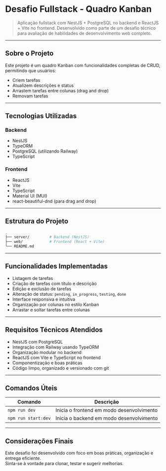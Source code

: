# Desafio Fullstack - Quadro Kanban

> Aplicação fullstack com NestJS + PostgreSQL no backend e ReactJS + Vite no frontend. Desenvolvido como parte de um desafio técnico para avaliação de habilidades de desenvolvimento web completo.

---

## Sobre o Projeto

Este projeto é um quadro Kanban com funcionalidades completas de CRUD, permitindo que usuários:

- Criem tarefas  
- Atualizem descrições e status  
- Arrastem tarefas entre colunas (drag and drop)  
- Removam tarefas  

---

## Tecnologias Utilizadas

### Backend

- NestJS  
- TypeORM  
- PostgreSQL (utilizando Railway)  
- TypeScript  

### Frontend

- ReactJS  
- Vite  
- TypeScript  
- Material UI (MUI)  
- react-beautiful-dnd (para drag and drop)  

---

## Estrutura do Projeto

```bash
.
├── server/         # Backend (NestJS)
├── web/            # Frontend (React + Vite)
└── README.md
```

---

## Funcionalidades Implementadas

- Listagem de tarefas  
- Criação de tarefas com título e descrição  
- Edição e exclusão de tarefas  
- Alteração de status: `pending`, `in_progress`, `testing`, `done`  
- Interface responsiva e intuitiva  
- Organização por colunas no estilo Kanban  
- Arrastar e soltar tarefas entre colunas  

---

## Requisitos Técnicos Atendidos

- NestJS com PostgreSQL  
- Integração com Railway usando TypeORM  
- Organização modular no backend  
- ReactJS com Vite e TypeScript no frontend  
- Componentização e boas práticas  
- Código limpo, organizado e versionado com git  

---

## Comandos Úteis

| Comando            | Descrição                            |
|--------------------|----------------------------------------|
| `npm run dev`       | Inicia o frontend em modo desenvolvimento |
| `npm run start:dev` | Inicia o backend em modo desenvolvimento  |

---

## Considerações Finais

Este desafio foi desenvolvido com foco em boas práticas, organização e entrega eficiente.  
Sinta-se à vontade para clonar, testar e sugerir melhorias.
